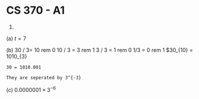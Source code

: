 # CS 370 - A1

1. 
(a) $t=7$

(b) 30 / 3= 10 rem 0 
    10 / 3 = 3 rem 1
    3 / 3 = 1 rem 0
    1/3  = 0   rem 1
    $30_{10} = 1010_{3}

    30 = 1010.001

    They are seperated by 3^{-3}
(c) $0.0000001 \times 3^{-6}$

